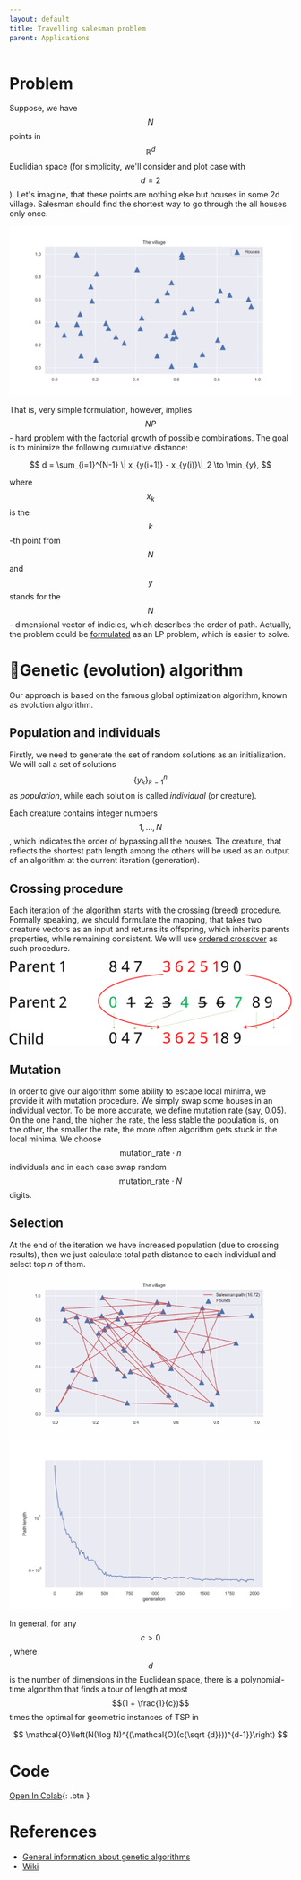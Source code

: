 ```yaml
---
layout: default
title: Travelling salesman problem
parent: Applications
---
```


# Problem
Suppose, we have $$N$$ points in $$\mathbb{R}^d$$ Euclidian space (for simplicity, we'll consider and plot case with $$d=2$$). Let's imagine, that these points are nothing else but houses in some 2d village. Salesman should find the shortest way to go through the all houses only once.

![](./salesman_problem.svg)

That is, very simple formulation, however, implies $$NP$$ - hard problem with the factorial growth of possible combinations. The goal is to minimize the following cumulative distance:

$$
d = \sum_{i=1}^{N-1} \| x_{y(i+1)}  - x_{y(i)}\|_2 \to \min_{y},
$$

where $$x_k$$ is the $$k$$-th point from $$N$$ and $$y$$ stands for the $$N$$- dimensional vector of indicies, which describes the order of path. Actually, the problem could be [formulated](https://en.wikipedia.org/wiki/Travelling_salesman_problem#Integer_linear_programming_formulations) as an LP problem, which is easier to solve.

# 🧬Genetic (evolution) algorithm
Our approach is based on the famous global optimization algorithm, known as evolution algorithm.
## Population and individuals
Firstly, we need to generate the set of random solutions as an initialization. We will call a set of solutions $$\{y_k\}_{k=1}^n$$ as *population*, while each solution is called *individual* (or creature).

Each creature contains integer numbers $$1, \ldots, N$$, which indicates the order of bypassing all the houses. The creature, that reflects the shortest path length among the others will be used as an output of an algorithm at the current iteration (generation).

## Crossing procedure
Each iteration of the algorithm starts with the crossing (breed) procedure. Formally speaking, we should formulate the mapping, that takes two creature vectors as an input and returns its offspring, which inherits parents properties, while remaining consistent. We will use [ordered crossover](http://www.rubicite.com/Tutorials/GeneticAlgorithms/CrossoverOperators/Order1CrossoverOperator.aspx) as such procedure.

![](./ordered_crossover.svg)

## Mutation
In order to give our algorithm some ability to escape local minima, we provide it with mutation procedure. We simply swap some houses in an individual vector. To be more accurate, we define mutation rate (say, $0.05$). On the one hand, the higher the rate, the less stable the population is, on the other, the smaller the rate, the more often algorithm gets stuck in the local minima. We choose $$\text{mutation_rate} \cdot n$$ individuals and in each case swap random $$\text{mutation_rate} \cdot N$$ digits.

## Selection
At the end of the iteration we have increased population (due to crossing results), then we just calculate total path distance to each individual and select top $n$ of them.
![](./salesman.gif)
![](./salesman_loss.svg)

In general, for any $$c > 0$$, where $$d$$ is the number of dimensions in the Euclidean space, there is a polynomial-time algorithm that finds a tour of length at most $$(1 + \frac{1}{c})$$ times the optimal for geometric instances of TSP in

$$
\mathcal{O}\left(N(\log N)^{(\mathcal{O}(c{\sqrt {d}}))^{d-1}}\right)
$$

# Code
[Open In Colab](https://colab.research.google.com/github/MerkulovDaniil/optim/blob/master/assets/Notebooks/Travelling%20salesman%20problem.ipynb){: .btn }

# References
* [General information about genetic algorithms](http://www.rubicite.com/Tutorials/GeneticAlgorithms.aspx)
* [Wiki](https://en.wikipedia.org/wiki/Travelling_salesman_problem)
